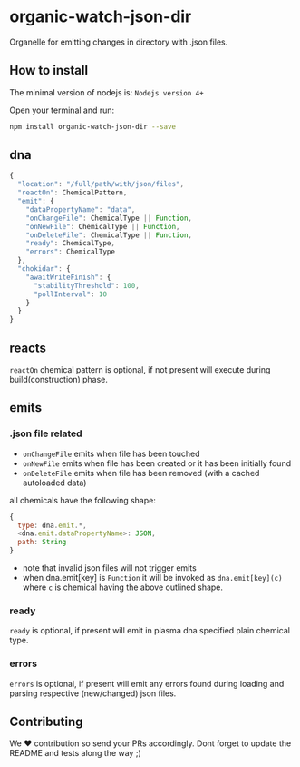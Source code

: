 # organic-watch-json-dir

Organelle for emitting changes in directory with .json files.

## How to install

The minimal version of nodejs is: `Nodejs version 4+`

Open your terminal and run:

```bash
npm install organic-watch-json-dir --save
```

## dna

```javascript
{
  "location": "/full/path/with/json/files",
  "reactOn": ChemicalPattern,
  "emit": {
    "dataPropertyName": "data",
    "onChangeFile": ChemicalType || Function,
    "onNewFile": ChemicalType || Function,
    "onDeleteFile": ChemicalType || Function,
    "ready": ChemicalType,
    "errors": ChemicalType
  },
  "chokidar": {
    "awaitWriteFinish": {
      "stabilityThreshold": 100,
      "pollInterval": 10
    }
  }
}
```

## reacts

`reactOn` chemical pattern is optional, if not present will execute during build(construction) phase.

## emits 

### .json file related 

* `onChangeFile` emits when file has been touched
* `onNewFile` emits when file has been created or it has been initially found
* `onDeleteFile` emits when file has been removed (with a cached autoloaded data)

all chemicals have the following shape:

```javascript
{
  type: dna.emit.*,
  <dna.emit.dataPropertyName>: JSON,
  path: String
}
```

* note that invalid json files will not trigger emits
* when dna.emit[key] is `Function` it will be invoked as `dna.emit[key](c)` where `c` is chemical having the above outlined shape.

### ready

`ready` is optional, if present will emit in plasma dna specified plain chemical type.

### errors

`errors` is optional, if present will emit any errors found during loading and parsing respective (new/changed) json files.

## Contributing

We :hearts: contribution so send your PRs accordingly. Dont forget to update the README and tests along the way ;)
